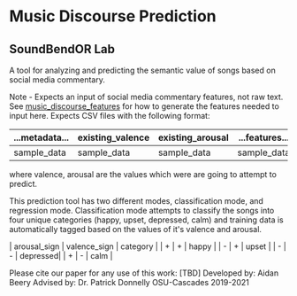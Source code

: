 # Music Discourse Prediction
## SoundBendOR Lab
A tool for analyzing and predicting the semantic value of songs based on social media commentary. 

Note - Expects an input of social media commentary features, not raw text. See [music_discourse_features](https://github.com/Soundbendor/music_discourse_features) for how to generate the features needed to input here. Expects CSV files with the following format: 

|...metadata... | existing_valence | existing_arousal | ...features... |
|---------------|------------------|------------------|----------------|
|  sample_data  |    sample_data   |    sample_data   |   sample_data  |

where valence, arousal are the values which were are going to attempt to predict.

This prediction tool has two different modes, classification mode, and regression mode. Classification mode attempts to classify the songs into four unique categories (happy, upset, depressed, calm) and training data is automatically tagged based on the values of it's valence and arousal.

| arousal_sign | valence_sign | category |
|       +      |       +      |   happy  |
|       -      |       +      |   upset  |
|       -      |       -      | depressed|
|       +      |       -      |    calm  |

Please cite our paper for any use of this work: [TBD]
Developed by: Aidan Beery
Advised by: Dr. Patrick Donnelly
OSU-Cascades 2019-2021